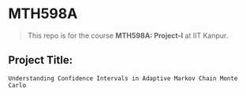 # MTH598A

> This repo is for the course **MTH598A: Project-I** at IIT Kanpur.

## Project Title:
`Understanding Confidence Intervals in Adaptive Markov Chain Monte Carlo`
